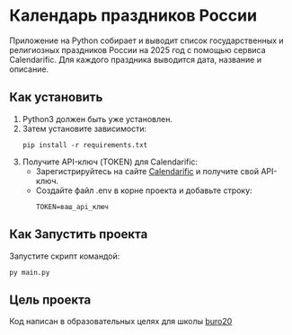 # Календарь праздников России

Приложение на Python собирает и выводит список государственных и религиозных праздников России на 2025 год с помощью сервиса Calendarific. Для каждого праздника выводится дата, название и описание.

## Как установить

1. Python3 должен быть уже установлен. 
2. Затем установите зависимости:
    ```
    pip install -r requirements.txt
    ```
3. Получите API-ключ (TOKEN) для Calendarific:
    - Зарегистрируйтесь на сайте [Calendarific](calendarific.com) и получите свой API-ключ.
    - Создайте файл .env в корне проекта и добавьте строку:
        ```
        TOKEN=ваш_api_ключ
        ```
## Как Запустить проекта

Запустите скрипт командой:
```
py main.py
```

## Цель проекта

Код написан в образовательных целях для школы [buro20](buro20.ru)
